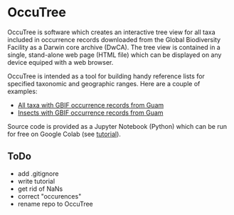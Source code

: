 # OccuTree

OccuTree is software which creates an interactive tree view for all taxa included in occurrence records downloaded from the Global Biodiversity Facility as a Darwin core archive (DwCA). The tree view is contained in a single, stand-alone web page (HTML file) which can be displayed on any device equiped with a web browser.  

OccuTree is intended as a tool for building handy reference lists for specified taxonomic and geographic ranges. Here are a couple of examples:
* [All taxa with GBIF occurrence records from Guam](https://aubreymoore.github.io/Guam-insect-list/gbif-occurences-Guam.html)
* [Insects with GBIF occurrence records from Guam](https://aubreymoore.github.io/Guam-insect-list/gbif-occurences-Guam-Insecta.html)

Source code is provided as a Jupyter Notebook (Python) which can be run for free on Google Colab (see [tutorial](tutorial.md)).

## ToDo
* add .gitignore
* write tutorial
* get rid of NaNs
* correct "occurences"
* rename repo to OccuTree
